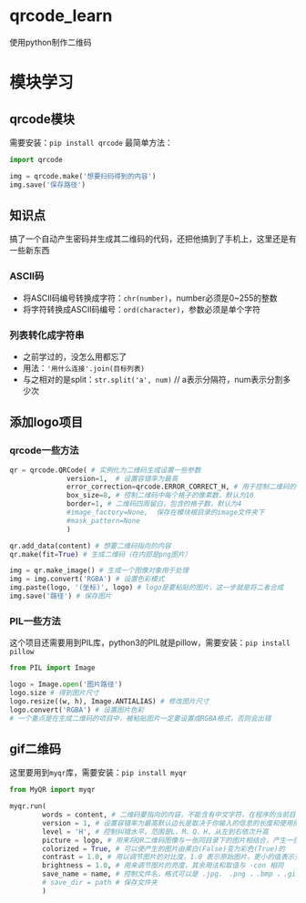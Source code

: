 # qrcode_learn
使用python制作二维码

# 模块学习

## qrcode模块
需要安装：`pip install qrcode`
最简单方法：
```python
import qrcode

img = qrcode.make('想要扫码得到的内容')
img.save('保存路径')
```

## 知识点
搞了一个自动产生密码并生成其二维码的代码，还把他搞到了手机上，这里还是有一些新东西

### ASCII码
- 将ASCII码编号转换成字符：`chr(number)`，number必须是0~255的整数
- 将字符转换成ASCII码编号：`ord(character)`，参数必须是单个字符

### 列表转化成字符串
- 之前学过的，没怎么用都忘了
 - 用法：`'用什么连接'.join(目标列表)`
 - 与之相对的是split：`str.split('a', num)` // a表示分隔符，num表示分割多少次


## 添加logo项目

### qrcode一些方法

```python
qr = qrcode.QRCode( # 实例化为二维码生成设置一些参数
              version=1,  # 设置容错率为最高
              error_correction=qrcode.ERROR_CORRECT_H, # 用于控制二维码的错误纠正程度
              box_size=8, # 控制二维码中每个格子的像素数，默认为10
              border=1, # 二维码四周留白，包含的格子数，默认为4
              #image_factory=None,  保存在模块根目录的image文件夹下
              #mask_pattern=None
              )

qr.add_data(content) # 想要二维码指向的内容
qr.make(fit=True) # 生成二维码（在内部是png图片）

img = qr.make_image() # 生成一个图像对象用于处理
img = img.convert('RGBA') # 设置色彩模式
img.paste(logo, '(坐标)', logo) # logo是要粘贴的图片，这一步就是将二者合成
img.save('路径') # 保存图片
```

### PIL一些方法
这个项目还需要用到PIL库，python3的PIL就是pillow，需要安装：`pip install pillow`

```python
from PIL import Image

logo = Image.open('图片路径')
logo.size # 得到图片尺寸
logo.resize((w, h), Image.ANTIALIAS) # 修改图片尺寸
logo.convert('RGBA') # 设置图片色彩
# 一个重点是在生成二维码的项目中，被粘贴图片一定要设置成RGBA格式，否则会出错
```

## gif二维码
这里要用到`myqr`库，需要安装：`pip install myqr`

```python
from MyQR import myqr

myqr.run(
        words = content, # 二维码要指向的内容，不能含有中文字符，在程序的当前目录中产生相应的二维码图片文件，默认命名为” qrcode.png
        version = 1, # 设置容错率为最高默认边长是取决于你输入的信息的长度和使用的纠错等级；而默认纠错等级是最高级的H
        level = 'H', # 控制纠错水平，范围是L、M、Q、H，从左到右依次升高
        picture = logo, # 用来将QR二维码图像与一张同目录下的图片相结合，产生一张黑白图片
        colorized = True, # 可以使产生的图片由黑白(False)变为彩色(True)的
        contrast = 1.0, # 用以调节图片的对比度，1.0 表示原始图片，更小的值表示更低对比度，更大反之。默认为1.0
        brightness = 1.0, # 用来调节图片的亮度，其余用法和取值与 -con 相同
        save_name = name, # 控制文件名，格式可以是 .jpg， .png ，.bmp ，.gif
        # save_dir = path # 保存文件夹
        )
```

